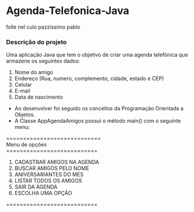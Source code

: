 # Agenda-Telefonica-Java
folle nel culo pazzissimo
pablo

### Descrição do projeto
Uma aplicação Java que tem o objetivo de criar uma agenda telefônica que armazene os seguintes dados:
<ol>
  <li>Nome do amigo</li> 
  <li>Endereço (Rua, numero, complemento, cidade, estado e CEP)</li>
  <li>Celular</li>
  <li>E-mail</li>
  <li>Data de nascimento</li>
</ol>

* Ao desenvolver foi seguido os conceitos da Programação Orientada a Objetos.
* A Classe AppAgendaAmigos possui o método main() com o seguinte menu:<br/>


============================</br>
Menu de opções<br/>
===========================</br>
<ol>
  <li>CADASTRAR AMIGOS NA AGENDA</li>
  <li>BUSCAR AMIGOS PELO NOME</li>
  <li>ANIVERSARIANTES DO MES</li>
  <li>LISTAR TODOS OS AMIGOS</li>
  <li>SAIR DA AGENDA</li>
  <li>ESCOLHA UMA OPÇÃO</li>
</ol>
===========================</br>
